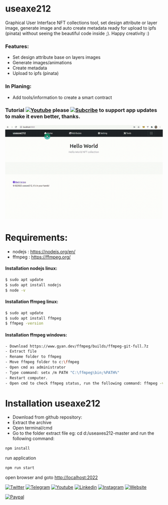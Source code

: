 # useaxe212
Graphical User Interface NFT collections tool, 
set design attribute or layer image, generate image and auto create metadata ready for upload to ipfs (pinata)
without seeing the beautiful code inside ;). Happy creativity :)

### Features:
- Set design attribute base on layers images
- Generate images/animations
- Create metadata 
- Upload to ipfs (pinata)

### In Planing:
- Add tools/information to create a smart contract
### Tutorial [![Youtube](https://img.shields.io/badge/Youtube-red?style=for-the-badge&logo=youtube&logoColor=white)](https://www.youtube.com/watch?v=9owBpSa15aE) please [![Subcribe](https://img.shields.io/badge/Subscribe-red?style=for-the-badge&logo=youtube&logoColor=white)](https://www.youtube.com/channel/UCFLwu6tx3wDUtPxswHdV_QQ?view_as=subscriber?sub_confirmation=1) to support app updates to make it even better, thanks.



![](useaxe212.gif)



# Requirements:
* nodejs : https://nodejs.org/en/
* ffmpeg : https://ffmpeg.org/


#### Installation nodejs linux:
```sh
$ sudo apt update
$ sudo apt install nodejs
$ node -v
```

#### Installation ffmpeg linux:
```sh
$ sudo apt update
$ sudo apt install ffmpeg
$ ffmpeg -version
```
#### Installation ffmpeg windows:
```sh
- Download https://www.gyan.dev/ffmpeg/builds/ffmpeg-git-full.7z
- Extract file
- Rename folder to ffmpeg
- Move ffmpeg folder to c:\ffmpeg 
- Open cmd as administrator
- Type command: setx /m PATH "C:\ffmpeg\bin;%PATH%"
- Restart computer.
- Open cmd to check ffmpeg status, run the following command: ffmpeg -version
```

# Installation useaxe212

- Download from github repository:
- Extract the archive
- Open terminal/cmd 
- Go to the folder extract file eg: cd d:/useaxes212-master and run the following command: 

```sh
npm install
```
run application
```sh
npm run start
```
open browser and goto [http://localhost:2022](http://localhost:2022/) 


[![Twitter](https://img.shields.io/badge/Twitter-blue?style=for-the-badge&logo=twitter&logoColor=white)](https://twitter.com/yussaqnf) [![Telegram](https://img.shields.io/badge/Telegram-green?style=for-the-badge&logo=telegram&logoColor=white)](https://t.me/yussaqnf) [![Youtube](https://img.shields.io/badge/Youtube-red?style=for-the-badge&logo=youtube&logoColor=white)](https://www.youtube.com/playlist?list=PLCv_rFt7G0yOh9bb5oRe2X7FetMKLebwQ) [![Linkedin](https://img.shields.io/badge/Linkedin-blue?style=for-the-badge&logo=linkedin&logoColor=white)](https://id.linkedin.com/in/yussaq-nurfitrianto-0923936b) [![Instagram](https://img.shields.io/badge/Instagram-purple?style=for-the-badge&logo=instagram&logoColor=white)](https://www.instagram.com/yussaq.nf/)
[![Website](https://img.shields.io/badge/Website-blue?style=for-the-badge&logo=www&logoColor=white)](https://yussaq-nf.com)


[![Paypal](https://img.shields.io/badge/Paypal-blue?style=for-the-badge&logo=paypal&logoColor=white)](paypal.me/yussaq)